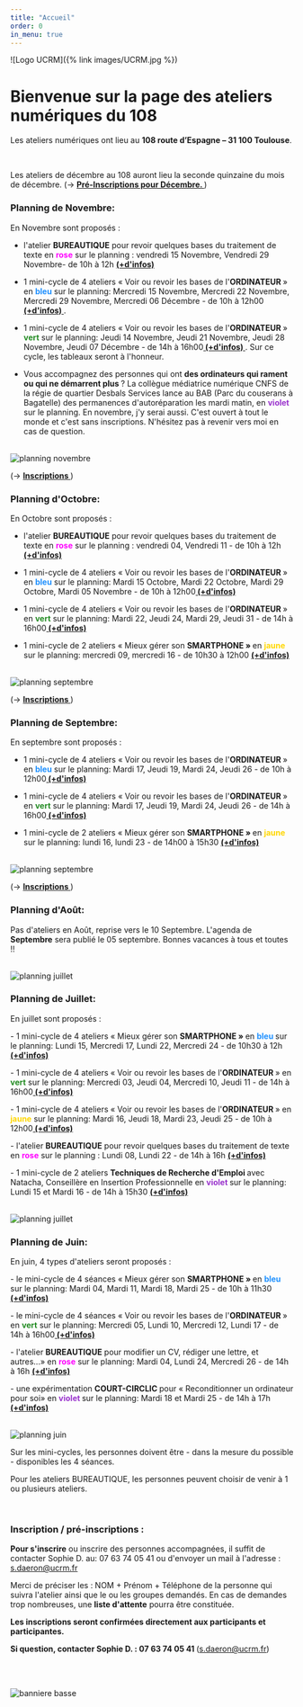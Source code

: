 ```yaml
---
title: "Accueil"
order: 0
in_menu: true
---
```

![Logo UCRM]({% link images/UCRM.jpg %})
<h1>Bienvenue sur la page des ateliers numériques du 108</h1>

Les ateliers numériques ont lieu au **108 route d’Espagne – 31 100 Toulouse**. 
<p>
<br/>

Les ateliers de décembre au 108 auront lieu la seconde quinzaine du mois de décembre. 
(-> <span style="color:Tomato"> <b> <a href="#inscriptions"> Pré-Inscriptions pour Décembre. </a></b></span>)


<h3>Planning de Novembre: </h3>

En Novembre sont proposés : <p>
- l'atelier <b>BUREAUTIQUE</b> pour revoir quelques bases du traitement de texte en <b><span style="color:Fuchsia ">rose</span></b> sur le planning : vendredi 15 Novembre, Vendredi 29 Novembre- de 10h à 12h <b><a href="https://sofi-ucrm.github.io/ucrm-mednum/permanences.html#cv_lettre"> (+d'infos) </a></b><p>
- 1 mini-cycle de 4 ateliers « Voir ou revoir les bases de l'<b>ORDINATEUR </b>» en <b><span style="color:DodgerBlue">bleu</span></b> sur le planning: Mercredi 15 Novembre, Mercredi 22 Novembre, Mercredi 29 Novembre, Mercredi 06 Décembre - de 10h à 12h00<b><a href="https://sofi-ucrm.github.io/ucrm-mednum/mini-cycles#ordinateur"> (+d'infos) </a></b>.<p>
- 1 mini-cycle de 4 ateliers « Voir ou revoir les bases de l'<b>ORDINATEUR </b>» <b><span style="color:ForestGreen">vert</span></b> sur le planning: Jeudi 14 Novembre, Jeudi 21 Novembre, Jeudi 28 Novembre, Jeudi 07 Décembre - de 14h à 16h00<b><a href="https://sofi-ucrm.github.io/ucrm-mednum/mini-cycles#ordinateur"> (+d'infos) </a></b>. Sur ce cycle, les tableaux seront à l'honneur.<p>
- Vous accompagnez des personnes qui ont <b>des ordinateurs qui rament ou qui ne démarrent plus </b> ? La collègue médiatrice numérique CNFS de la régie de quartier Desbals Services lance au BAB (Parc du couserans à Bagatelle) des permanences d'autoréparation les mardi matin, en <b><span style="color:DarkOrchid ">violet </span></b>sur le planning. En novembre, j'y serai aussi. C'est ouvert à tout le monde et c'est sans inscriptions. N'hésitez pas à revenir vers moi en cas de question. <p>
<p>
<br>
<img alt="planning novembre" src="https://sofi-ucrm.github.io/ucrm-mednum/images/planningNovembre2.png"  />
<p>

(-> <span style="color:Tomato"> <b> <a href="#inscriptions"> Inscriptions </a></b></span>)

<h3>Planning d'Octobre: </h3>

En Octobre sont proposés : <p>
- l'atelier <b>BUREAUTIQUE</b> pour revoir quelques bases du traitement de texte en <b><span style="color:Fuchsia ">rose</span></b> sur le planning : vendredi 04, Vendredi 11 - de 10h à 12h <b><a href="https://sofi-ucrm.github.io/ucrm-mednum/permanences.html#cv_lettre"> (+d'infos) </a></b><p>
- 1 mini-cycle de 4 ateliers « Voir ou revoir les bases de l'<b>ORDINATEUR </b>» en <b><span style="color:DodgerBlue">bleu</span></b> sur le planning: Mardi 15 Octobre, Mardi 22 Octobre, Mardi 29 Octobre, Mardi 05 Novembre - de 10h à 12h00<b><a href="https://sofi-ucrm.github.io/ucrm-mednum/mini-cycles#ordinateur"> (+d'infos) </a></b><p>
- 1 mini-cycle de 4 ateliers « Voir ou revoir les bases de l'<b>ORDINATEUR </b>» en <b><span style="color:ForestGreen">vert</span></b> sur le planning: Mardi 22, Jeudi 24, Mardi 29, Jeudi 31 - de 14h à 16h00<b><a href="https://sofi-ucrm.github.io/ucrm-mednum/mini-cycles#ordinateur"> (+d'infos) </a></b><p>
- 1 mini-cycle de 2 ateliers « Mieux gérer son <b>SMARTPHONE » </b> en <b><span style="color:Gold ">jaune </span></b>sur le planning: mercredi 09, mercredi 16 - de 10h30 à 12h00 <b><a href="https://sofi-ucrm.github.io/ucrm-mednum/mini-cycles.html#smartphone"> (+d'infos) </a></b><p>
<p>
<br>
<img alt="planning septembre" src="https://sofi-ucrm.github.io/ucrm-mednum/images/planningOctobre.png"  />
<p>

(-> <span style="color:Tomato"> <b> <a href="#inscriptions"> Inscriptions </a></b></span>)
<h3>Planning de Septembre: </h3>

En septembre sont proposés : <p>
- 1 mini-cycle de 4 ateliers « Voir ou revoir les bases de l'<b>ORDINATEUR </b>» en <b><span style="color:DodgerBlue">bleu</span></b> sur le planning: Mardi 17, Jeudi 19, Mardi 24, Jeudi 26   - de 10h à 12h00<b><a href="https://sofi-ucrm.github.io/ucrm-mednum/mini-cycles#ordinateur"> (+d'infos) </a></b><p>
- 1 mini-cycle de 4 ateliers « Voir ou revoir les bases de l'<b>ORDINATEUR </b>» en <b><span style="color:ForestGreen">vert</span></b> sur le planning: Mardi 17, Jeudi 19, Mardi 24, Jeudi 26   - de 14h à 16h00<b><a href="https://sofi-ucrm.github.io/ucrm-mednum/mini-cycles#ordinateur"> (+d'infos) </a></b><p>
- 1 mini-cycle de 2 ateliers « Mieux gérer son <b>SMARTPHONE » </b> en <b><span style="color:Gold ">jaune </span></b>sur le planning:  lundi 16, lundi 23 - de 14h00 à 15h30 <b><a href="https://sofi-ucrm.github.io/ucrm-mednum/mini-cycles.html#smartphone"> (+d'infos) </a></b><p>
<p>
<br>
<img alt="planning septembre" src="https://sofi-ucrm.github.io/ucrm-mednum/images/PlanningSeptembre2024_V2.png"  />
<p>

(-> <span style="color:Tomato"> <b> <a href="#inscriptions"> Inscriptions </a></b></span>)

<h3>Planning d'Août: </h3>
Pas d'ateliers en Août, reprise vers le 10 Septembre. L'agenda de <b>Septembre</b> sera publié le 05 septembre. Bonnes vacances à tous et toutes !!

<p>
<br>
<img alt="planning juillet" src="https://sofi-ucrm.github.io/ucrm-mednum/images/Bretagne.jpg"  />
<p>
 
<h3>Planning de Juillet: </h3>
En juillet sont proposés : <p>
- 1 mini-cycle de 4 ateliers « Mieux gérer son <b>SMARTPHONE » </b> en <b><span style="color:DodgerBlue ">bleu </span></b>sur le planning:  Lundi 15, Mercredi 17, Lundi 22, Mercredi 24 - de 10h30 à 12h <b><a href="https://sofi-ucrm.github.io/ucrm-mednum/mini-cycles.html#smartphone"> (+d'infos) </a></b><p>
- 1 mini-cycle de 4 ateliers « Voir ou revoir les bases de l'<b>ORDINATEUR </b>» en <b><span style="color:ForestGreen">vert</span></b> sur le planning: Mercredi 03, Jeudi 04, Mercredi 10, Jeudi 11 - de 14h à 16h00<b><a href="https://sofi-ucrm.github.io/ucrm-mednum/mini-cycles#ordinateur"> (+d'infos) </a></b><p>
- 1 mini-cycle de 4 ateliers « Voir ou revoir les bases de l'<b>ORDINATEUR </b>» en <b><span style="color:Gold">jaune</span></b> sur le planning: Mardi 16, Jeudi 18, Mardi 23, Jeudi 25   - de 10h à 12h00<b><a href="https://sofi-ucrm.github.io/ucrm-mednum/mini-cycles#ordinateur"> (+d'infos) </a></b><p>
- l'atelier <b>BUREAUTIQUE</b> pour revoir quelques bases du traitement de texte en <b><span style="color:Fuchsia ">rose</span></b> sur le planning : Lundi 08, Lundi 22 - de 14h à 16h <b><a href="https://sofi-ucrm.github.io/ucrm-mednum/permanences.html#cv_lettre"> (+d'infos) </a></b><p>
- 1 mini-cycle de 2 ateliers <b> Techniques de Recherche d'Emploi </b> avec Natacha, Conseillère en Insertion Professionnelle en <b><span style="color:DarkOrchid ">violet </span></b>sur le planning: Lundi 15 et Mardi 16 - de 14h à 15h30 <b><a href="https://sofi-ucrm.github.io/ucrm-mednum/mini-cycles#tre"> (+d'infos) </a></b><p>
<p>
<br>
<img alt="planning juillet" src="https://sofi-ucrm.github.io/ucrm-mednum/images/planningJuillet2024_V2.png"  />
<p>

<h3>Planning de Juin: </h3>
En juin, 4 types d'ateliers seront proposés : <p>
- le mini-cycle de 4 séances « Mieux gérer son <b>SMARTPHONE » </b> en <b><span style="color:DodgerBlue ">bleu </span></b>sur le planning:  Mardi 04, Mardi 11, Mardi 18, Mardi 25 - de 10h à 11h30 <b><a href="https://sofi-ucrm.github.io/ucrm-mednum/mini-cycles.html#smartphone"> (+d'infos) </a></b><p>
- le mini-cycle de 4 séances « Voir ou revoir les bases de l'<b>ORDINATEUR </b>» en <b><span style="color:ForestGreen">vert</span></b> sur le planning: Mercredi 05, Lundi 10, Mercredi 12, Lundi 17 - de 14h à 16h00<b><a href="https://sofi-ucrm.github.io/ucrm-mednum/mini-cycles#ordinateur"> (+d'infos) </a></b><p>
- l'atelier <b>BUREAUTIQUE</b> pour modifier un CV, rédiger une lettre, et autres...»  en <b><span style="color:Fuchsia ">rose</span></b> sur le planning: Mardi 04, Lundi 24, Mercredi 26 - de 14h à 16h <b><a href="https://sofi-ucrm.github.io/ucrm-mednum/permanences.html#cv_lettre"> (+d'infos) </a></b><p>
- une expérimentation <b>COURT-CIRCLIC </b> pour « Reconditionner un ordinateur pour soi» en <b><span style="color:DarkOrchid ">violet </span></b>sur le planning: Mardi 18 et Mardi 25 - de 14h à 17h <b><a href="https://sofi-ucrm.github.io/ucrm-mednum/mini-cycles#zeroeuros"> (+d'infos) </a></b><p>
<p>
<br>
<img alt="planning juin" src="https://sofi-ucrm.github.io/ucrm-mednum/images/planningjuin2024.png"  />
<p>

Sur les mini-cycles, les personnes doivent être - dans la mesure du possible - disponibles les 4 séances.<p>
Pour les ateliers BUREAUTIQUE, les personnes peuvent choisir de venir à 1 ou plusieurs ateliers. <p>
<p>


<div id="inscriptions">
 	&nbsp;
</div>
<h3>Inscription / pré-inscriptions : </h3>
<b>Pour s'inscrire</b> ou inscrire des personnes accompagnées, il suffit de contacter Sophie D. au: 07 63 74 05 41 ou d'envoyer un mail à l'adresse : <a href="mailto:s.daeron@ucrm.fr">s.daeron@ucrm.fr</a> <p>

Merci de préciser les : NOM + Prénom + Téléphone de la personne qui suivra l'atelier ainsi que le ou les groupes demandés. En cas de demandes trop nombreuses, une <b>liste d'attente</b> pourra être constituée. 

<b>Les inscriptions seront confirmées directement aux participants et participantes. </b><p>
<b>Si question, contacter Sophie D. : 07 63 74 05 41 </b>(<a href="mailto:s.daeron@ucrm.fr">s.daeron@ucrm.fr</a>)<p>
<br/>
<br/>

<img alt="banniere basse" src="https://sofi-ucrm.github.io/ucrm-mednum/images/banière basse avec UCRM.png"  /><p> 
